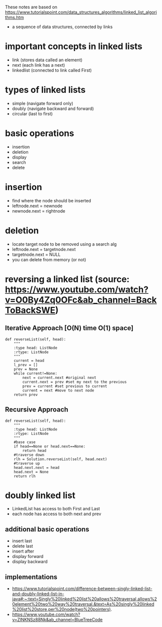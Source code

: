 These notes are based on https://www.tutorialspoint.com/data_structures_algorithms/linked_list_algorithms.htm

- a sequence of data structures, connected by links

# important concepts in linked lists
- link (stores data called an element)
- next (each link has a next)
- linkedlist (connected to link called First)

# types of linked lists
- simple (navigate forward only)
- doubly (navigate backward and forward)
- circular (last to first)

# basic operations
- insertion
- deletion
- display
- search
- delete

# insertion
- find where the node should be inserted
- leftnode.next = newnode
- newnode.next = rightnode

# deletion
- locate target node to be removed using a search alg
- leftnode.next = targetnode.next
- targetnode.next = NULL
- you can delete from memory (or not)

# reversing a linked list (source: https://www.youtube.com/watch?v=O0By4Zq0OFc&ab_channel=BackToBackSWE)

## Iterative Approach [O(N) time O(1) space]
~~~
def reverseList(self, head):
    """
    :type head: ListNode
    :rtype: ListNode
    """
    current = head
    l_prev = []
    prev = None
    while current!=None:
        next = current.next #original next
        current.next = prev #set my next to the previous
        prev = current #set previous to current
        current = next #move to next node
    return prev
~~~

## Recursive Approach
~~~
def reverseList(self, head):
    """
    :type head: ListNode
    :rtype: ListNode
    """
    #base case
    if head==None or head.next==None:
        return head
    #traverse down
    rlh = Solution.reverseList(self, head.next)
    #traverse up
    head.next.next = head
    head.next = None
    return rlh
~~~

# doubly linked list
- LinkedList has access to both First and Last
- each node has access to both next and prev

## additional basic operations
- insert last
- delete last
- insert after
- display forward
- display backward

## implementations
- https://www.tutorialspoint.com/difference-between-singly-linked-list-and-doubly-linked-list-in-java#:~:text=Singly%20linked%20list%20allows%20traversal,allows%20element%20two%20way%20traversal.&text=As%20singly%20linked%20list%20store,per%20node(two%20pointers).
- https://www.youtube.com/watch?v=ZlNKNSz88Nk&ab_channel=BlueTreeCode
